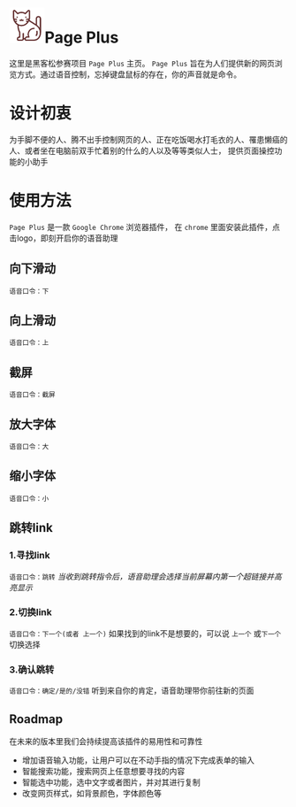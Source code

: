 # ![PagePlus logo](https://github.com/git-hacker/404-team/blob/master/src/img/logo.png?raw=true)Page Plus

这里是黑客松参赛项目 `Page Plus` 主页。 `Page Plus` 旨在为人们提供新的网页浏览方式。通过语音控制，忘掉键盘鼠标的存在，你的声音就是命令。

# 设计初衷   

为手脚不便的人、腾不出手控制网页的人、正在吃饭喝水打毛衣的人、罹患懒癌的人、或者坐在电脑前双手忙着别的什么的人以及等等类似人士，
提供页面操控功能的小助手

# 使用方法  

 `Page Plus` 是一款 `Google Chrome` 浏览器插件，
在 `chrome` 里面安装此插件，点击logo，即刻开启你的语音助理

## 向下滑动  
``
语音口令：下  
``  
## 向上滑动    
``
语音口令：上
``  
## 截屏    
``
语音口令：截屏
``  
## 放大字体    
``
语音口令：大
``  
## 缩小字体    
``
语音口令：小
``
## 跳转link    

### 1.寻找link
``
语音口令：跳转
``
*当收到跳转指令后，语音助理会选择当前屏幕内第一个超链接并高亮显示*

### 2.切换link
``
语音口令：下一个(或者 上一个)
``
如果找到的link不是想要的，可以说 `上一个` 或`下一个` 切换选择

### 3.确认跳转
``
语音口令：确定/是的/没错
``
听到来自你的肯定，语音助理带你前往新的页面

## Roadmap
在未来的版本里我们会持续提高该插件的易用性和可靠性

* 增加语音输入功能，让用户可以在不动手指的情况下完成表单的输入
* 智能搜索功能，搜索网页上任意想要寻找的内容
* 智能选中功能，选中文字或者图片，并对其进行复制
* 改变网页样式，如背景颜色，字体颜色等
